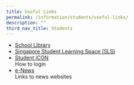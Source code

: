 ```yaml
---
title: Useful Links
permalink: /information/students/useful-links/
description: ""
third_nav_title: Students
---
```

*   [School Library](/information/students/school-library)
*   [Singapore Student Learning Space (SLS)](https://learning.moe.edu.sg/)  
*   [Student iCON](/information/students/student-icon) <br> How to login
*   [e-News](/information/students/e-news) <br>Links to news websites